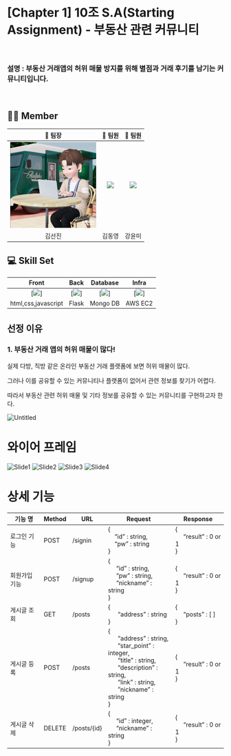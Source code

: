 # [Chapter 1] 10조 S.A(Starting Assignment) - 부동산 관련 커뮤니티

</br>

### 설명 : 부동산 거래앱의 허위 매물 방지를 위해 별점과 거래 후기를 남기는 커뮤니티입니다.

</br>

## 🧑‍💻 Member
<div align="center">

| 🧑 팀장 | 🧑 팀원 | 🧑 팀원 |
| :---: | :---: | :---: |
| [<img src= "https://github.com/KumohDaseong/2021_SwBank/blob/main/readme_img/kimseonjin.png" width = "200">](https://github.com/gimseonjin)| [<img src="https://avatars.githubusercontent.com/u/81272109?v=4" width = "200">](https://github.com/asdf8397)| [<img src="https://avatars.githubusercontent.com/u/107820634?v=4" width = "200" >](https://github.com/kangyunmi)|
| 김선진 | 김동영 | 강윤미 |
 
</div>

## 💻 Skill Set
<div align="center">

| Front | Back | Database | Infra |
| :---: | :---: | :---: | :---: |
| [<img src= "https://images.velog.io/images/offdutybyblo/post/65c734fd-077c-4a68-8b3b-557c52428511/htmljscss.jpeg" width = "200">]| [<img src="https://images.velog.io/images/new_wisdom/post/4a0259ee-b980-484b-8bf4-25eb4705459f/flask.png" width = "200">]| [<img src="https://t1.daumcdn.net/cfile/tistory/9923593359840EC50A" width = "200" >]| [<img src="http://wildpup.cafe24.com/wp-content/uploads/2014/12/ec2.png" width = "200" >]|
| html,css,javascript | Flask | Mongo DB | AWS EC2 |
 
</div>

## 선정 이유

### 1. 부동산 거래 앱의 허위 매물이 많다!

실제 다방, 직방 같은 온라인 부동산 거래 플랫폼에 보면 허위 매물이 많다. 

그러나 이를 공유할 수 있는 커뮤니티나 플랫폼이 없어서 관련 정보를 찾기가 어렵다.

따라서 부동산 관련 허위 매물 및 기타 정보를 공유할 수 있는 커뮤니티를 구현하고자 한다.

![Untitled](https://user-images.githubusercontent.com/66009926/174543867-d4e9589e-62b5-43f9-b489-08efdea41c18.png)

# 와이어 프레임

![Slide1](https://user-images.githubusercontent.com/66009926/174580256-28ad6745-c79a-4715-98de-b094d28d78fd.jpg)
![Slide2](https://user-images.githubusercontent.com/66009926/174580271-8823a247-7312-4373-87fd-74cbcefb5c46.jpg)
![Slide3](https://user-images.githubusercontent.com/66009926/174580275-5c4fa344-8d86-4d06-af8e-b966e95bd552.jpg)
![Slide4](https://user-images.githubusercontent.com/66009926/174580277-8b7d602c-1054-4dfb-8e6f-77c5f14960f7.jpg)


# 상세 기능

| 기능 명 | Method | URL | Request | Response |
| --- | --- | --- | --- | --- |
| 로그인 기능 | POST | /signin | { </br> &nbsp;&nbsp;&nbsp;&nbsp;“id” : string, </br> &nbsp;&nbsp;&nbsp;&nbsp;“pw” : string </br>} | { </br> &nbsp;&nbsp;&nbsp; &nbsp;“result” : 0 or 1 </br>} |
| 회원가입 기능 | POST | /signup | {</br> &nbsp;&nbsp;&nbsp; &nbsp;“id” : string,</br> &nbsp;&nbsp;&nbsp; &nbsp;“pw” : string,</br> &nbsp;&nbsp;&nbsp; &nbsp;“nickname” : string</br>} | { </br> &nbsp;&nbsp;&nbsp; &nbsp;“result” : 0 or 1 </br>} |
| 게시글 조회 | GET | /posts | {</br> &nbsp;&nbsp;&nbsp; &nbsp; “address” : string</br>} | {</br> &nbsp;&nbsp;&nbsp; &nbsp;“posts” : [ ] </br>} |
| 게시글 등록 | POST | /posts | {</br> &nbsp;&nbsp;&nbsp; &nbsp; “address” : string, </br> &nbsp;&nbsp;&nbsp; &nbsp; “star_point” : integer, </br> &nbsp;&nbsp;&nbsp; &nbsp; “title” : string, </br> &nbsp;&nbsp;&nbsp; &nbsp; “description” : string, </br> &nbsp;&nbsp;&nbsp; &nbsp; “link” : string, </br> &nbsp;&nbsp;&nbsp; &nbsp; ”nickname” : string </br>} | {</br> &nbsp;&nbsp;&nbsp; &nbsp;“result” : 0 or 1</br>} |
| 게시글 삭제 | DELETE | /posts/{id} | {</br> &nbsp;&nbsp;&nbsp; &nbsp;“id” : integer,</br> &nbsp;&nbsp;&nbsp; &nbsp;“nickname” : string </br>} | {</br> &nbsp;&nbsp;&nbsp; &nbsp;“result” : 0 or 1</br>} |
